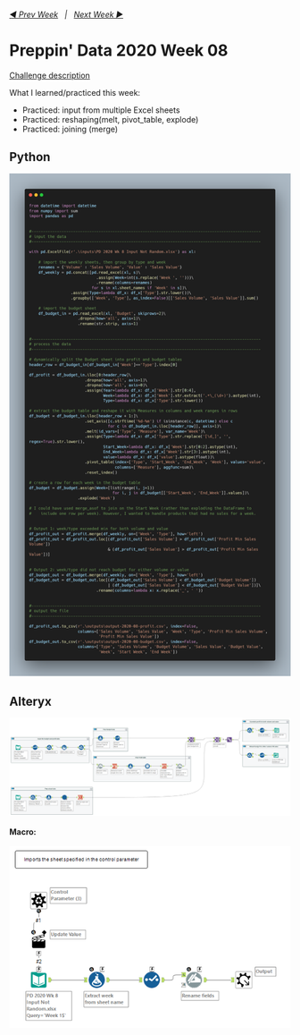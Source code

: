 <h6><a href="..\preppin-data-2020-07\README.md">◀  Prev Week</a>&nbsp;&nbsp;&nbsp;|&nbsp;&nbsp;&nbsp;<a href="..\preppin-data-2020-07\README.md">Next Week  ▶</a></h6>

# Preppin' Data 2020 Week 08

[Challenge description](https://preppindata.blogspot.com/2020/02/2020-week-8.html)

What I learned/practiced this week:
* Practiced: input from multiple Excel sheets
* Practiced: reshaping(melt, pivot_table, explode)
* Practiced: joining (merge)

## Python
<a href="preppin-data-2020-08.py">
<img src="img-python-code-2020-08.png?raw=true" alt="Python code">
</a>

## Alteryx
<a href="preppin-data-2020-08.yxzp">
<img src="img-alteryx-2020-08.png?raw=true" alt="Alteryx workflow">
</a> 
<br>
<br>
<b>Macro:</b>
<br>
<br>
<a href="preppin-data-2020-08.yxzp">
<img src="img-alteryx-2020-08-macro.png?raw=true" alt="Alteryx macro">
</a>
